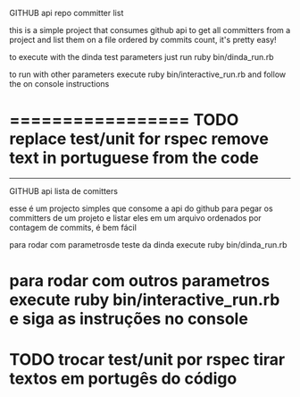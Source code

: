GITHUB api repo committer list

this is a simple project that consumes github api to get all committers from a project and list them
on a file ordered by commits count, it's pretty easy!

to execute with the dinda test parameters just run 
ruby bin/dinda_run.rb

to run with other parameters execute
ruby bin/interactive_run.rb
and follow the on console instructions

=================
  TODO
  replace test/unit for rspec
  remove text in portuguese from the code
=================
-----------------------------------------------------
GITHUB api lista de comitters

esse é um projecto simples que consome a api do github para pegar os committers de um projeto
e listar eles em um arquivo ordenados por contagem de commits, é bem fácil

para rodar com parametrosde teste da dinda execute
ruby bin/dinda_run.rb

para rodar com outros parametros execute
ruby bin/interactive_run.rb
e siga as instruções no console
=================
  TODO
 trocar test/unit por rspec
 tirar textos em portugês do código
=================
